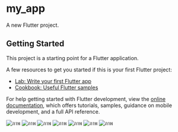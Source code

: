 # my_app

A new Flutter project.

## Getting Started

This project is a starting point for a Flutter application.

A few resources to get you started if this is your first Flutter project:

- [Lab: Write your first Flutter app](https://docs.flutter.dev/get-started/codelab)
- [Cookbook: Useful Flutter samples](https://docs.flutter.dev/cookbook)

For help getting started with Flutter development, view the
[online documentation](https://docs.flutter.dev/), which offers tutorials,
samples, guidance on mobile development, and a full API reference.

![ภาพ](https://github.com/user-attachments/assets/10dc2069-6970-455d-bd96-738177fdd218)
![ภาพ](https://github.com/user-attachments/assets/208a78cf-084b-411b-b81e-5e349997c1ab)
![ภาพ](https://github.com/user-attachments/assets/1d702d6f-336a-4d02-8fef-f045f3052033)
![ภาพ](https://github.com/user-attachments/assets/453873ff-efa1-4e97-aa1a-82f486b35a66)
![ภาพ](https://github.com/user-attachments/assets/615cf4f3-cd80-4b94-a0bb-cbe0abb921ea)
![ภาพ](https://github.com/user-attachments/assets/306c1fa4-72ad-4c89-b5ee-da21472ad8c3)
![ภาพ](https://github.com/user-attachments/assets/ab228de5-a577-4ee0-a4d8-bd2da54e89a1)

